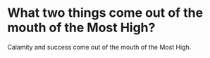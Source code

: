 # What two things come out of the mouth of the Most High?

Calamity and success come out of the mouth of the Most High.
